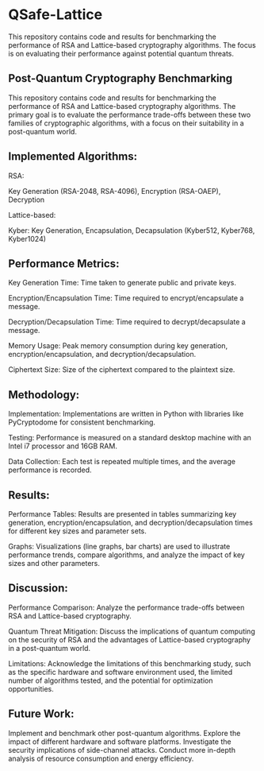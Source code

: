 # QSafe-Lattice
This repository contains code and results for benchmarking the performance of RSA and Lattice-based cryptography algorithms. The focus is on evaluating their performance against potential quantum threats.

## Post-Quantum Cryptography Benchmarking

This repository contains code and results for benchmarking the performance of RSA and Lattice-based cryptography algorithms. The primary goal is to evaluate the performance trade-offs between these two families of cryptographic algorithms, with a focus on their suitability in a post-quantum world.

## Implemented Algorithms:
RSA:

Key Generation (RSA-2048, RSA-4096), Encryption (RSA-OAEP), Decryption

Lattice-based:

Kyber: Key Generation, Encapsulation, Decapsulation (Kyber512, Kyber768, Kyber1024)

## Performance Metrics:
Key Generation Time: Time taken to generate public and private keys.

Encryption/Encapsulation Time: Time required to encrypt/encapsulate a message.

Decryption/Decapsulation Time: Time required to decrypt/decapsulate a message.

Memory Usage: Peak memory consumption during key generation, encryption/encapsulation, and decryption/decapsulation.

Ciphertext Size: Size of the ciphertext compared to the plaintext size.

## Methodology:
Implementation: Implementations are written in Python with libraries like PyCryptodome for consistent benchmarking.

Testing: Performance is measured on a standard desktop machine with an Intel i7 processor and 16GB RAM.

Data Collection: Each test is repeated multiple times, and the average performance is recorded.

## Results:
Performance Tables: Results are presented in tables summarizing key generation, encryption/encapsulation, and decryption/decapsulation times for different key sizes and parameter sets.

Graphs: Visualizations (line graphs, bar charts) are used to illustrate performance trends, compare algorithms, and analyze the impact of key sizes and other parameters.

## Discussion:
Performance Comparison: Analyze the performance trade-offs between RSA and Lattice-based cryptography.

Quantum Threat Mitigation: Discuss the implications of quantum computing on the security of RSA and the advantages of Lattice-based cryptography in a post-quantum world.

Limitations: Acknowledge the limitations of this benchmarking study, such as the specific hardware and software environment used, the limited number of algorithms tested, and the potential for optimization opportunities.

## Future Work:
Implement and benchmark other post-quantum algorithms.
Explore the impact of different hardware and software platforms.
Investigate the security implications of side-channel attacks.
Conduct more in-depth analysis of resource consumption and energy efficiency.
